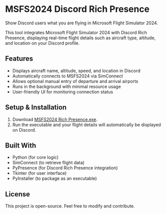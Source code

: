 # MSFS2024 Discord Rich Presence  

Show Discord users what you are flying in Microsoft Flight Simulator 2024.  

This tool integrates Microsoft Flight Simulator 2024 with Discord Rich Presence, displaying real-time flight details such as aircraft type, altitude, and location on your Discord profile.  

## Features  
- Displays aircraft name, altitude, speed, and location in Discord  
- Automatically connects to MSFS2024 via SimConnect  
- Allows optional manual entry of departure and arrival airports  
- Runs in the background with minimal resource usage  
- User-friendly UI for monitoring connection status  

## Setup & Installation  
1. Download [MSFS2024 Rich Presence.exe](https://github.com/theaeropilot/MSFS2024-Discord-Rich-Presence/blob/main/MSFS2024%20Rich%20Presence.exe).   
2. Run the executable and your flight details will automatically be displayed on Discord.  

## Built With  
- Python (for core logic)  
- SimConnect (to retrieve flight data)  
- PyPresence (for Discord Rich Presence integration)  
- Tkinter (for user interface)  
- PyInstaller (to package as an executable)  

## License  
This project is open-source. Feel free to modify and contribute.

